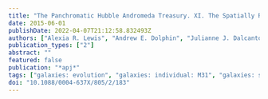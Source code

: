 ```yaml
---
title: "The Panchromatic Hubble Andromeda Treasury. XI. The Spatially Resolved Recent Star Formation History of M31"
date: 2015-06-01
publishDate: 2022-04-07T21:12:58.832493Z
authors: ["Alexia R. Lewis", "Andrew E. Dolphin", "Julianne J. Dalcanton", "Daniel R. Weisz", "Benjamin F. Williams", "Eric F. Bell", "Anil C. Seth", "Jacob E. Simones", "Evan D. Skillman", "Yumi Choi", "Morgan Fouesneau", "Puragra Guhathakurta", "Lent C. Johnson", "Jason S. Kalirai", "Adam K. Leroy", "Antonela Monachesi", "Hans-Walter Rix", "Andreas Schruba"]
publication_types: ["2"]
abstract: ""
featured: false
publication: "*apj*"
tags: ["galaxies: evolution", "galaxies: individual: M31", "galaxies: star formation", "galaxies: stellar content", "galaxies: structure", "Astrophysics - Astrophysics of Galaxies"]
doi: "10.1088/0004-637X/805/2/183"
---
```


